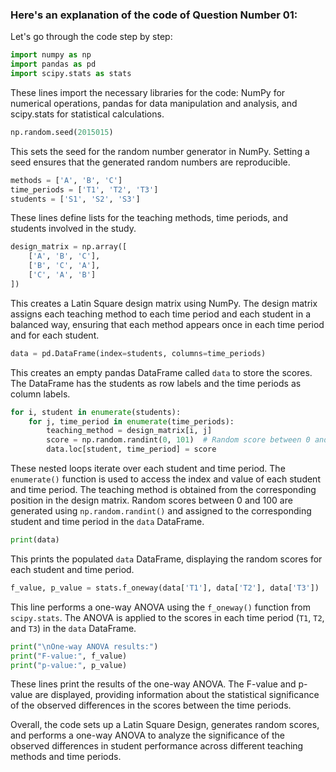 ### Here's an explanation of the code of Question Number 01:

Let's go through the code step by step:

```python
import numpy as np
import pandas as pd
import scipy.stats as stats
```
These lines import the necessary libraries for the code: NumPy for numerical operations, pandas for data manipulation and analysis, and scipy.stats for statistical calculations.

```python
np.random.seed(2015015)
```
This sets the seed for the random number generator in NumPy. Setting a seed ensures that the generated random numbers are reproducible.

```python
methods = ['A', 'B', 'C']
time_periods = ['T1', 'T2', 'T3']
students = ['S1', 'S2', 'S3']
```
These lines define lists for the teaching methods, time periods, and students involved in the study.

```python
design_matrix = np.array([
    ['A', 'B', 'C'],
    ['B', 'C', 'A'],
    ['C', 'A', 'B']
])
```
This creates a Latin Square design matrix using NumPy. The design matrix assigns each teaching method to each time period and each student in a balanced way, ensuring that each method appears once in each time period and for each student.

```python
data = pd.DataFrame(index=students, columns=time_periods)
```
This creates an empty pandas DataFrame called `data` to store the scores. The DataFrame has the students as row labels and the time periods as column labels.

```python
for i, student in enumerate(students):
    for j, time_period in enumerate(time_periods):
        teaching_method = design_matrix[i, j]
        score = np.random.randint(0, 101)  # Random score between 0 and 100
        data.loc[student, time_period] = score
```
These nested loops iterate over each student and time period. The `enumerate()` function is used to access the index and value of each student and time period. The teaching method is obtained from the corresponding position in the design matrix. Random scores between 0 and 100 are generated using `np.random.randint()` and assigned to the corresponding student and time period in the `data` DataFrame.

```python
print(data)
```
This prints the populated `data` DataFrame, displaying the random scores for each student and time period.

```python
f_value, p_value = stats.f_oneway(data['T1'], data['T2'], data['T3'])
```
This line performs a one-way ANOVA using the `f_oneway()` function from `scipy.stats`. The ANOVA is applied to the scores in each time period (`T1`, `T2`, and `T3`) in the `data` DataFrame.

```python
print("\nOne-way ANOVA results:")
print("F-value:", f_value)
print("p-value:", p_value)
```
These lines print the results of the one-way ANOVA. The F-value and p-value are displayed, providing information about the statistical significance of the observed differences in the scores between the time periods.

Overall, the code sets up a Latin Square Design, generates random scores, and performs a one-way ANOVA to analyze the significance of the observed differences in student performance across different teaching methods and time periods.
